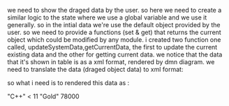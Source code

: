 <!-- first  -->

we need to show the draged data by the user.
so here we need to create a similar logic to the state where we use a global variable and we use it generally.
so in the intial data we're use the default object provided by the user.
so we need to provide a functions (set & get) that returns the current object which could be modified by any module.
i created two function one called, updateSystemData,getCurrentData, the first to update the current existing data and the other for getting current data.
we notice that the data that it's shown in table is as a xml format, rendered by dmn diagram.
we need to translate the data (draged object data) to xml format:

so what i need is to rendered this data as :

 <rule id="row-495762709-1">
        <inputEntry id="UnaryTests_1nxcsjr">
          <text>"C++"</text>
        </inputEntry>
        <inputEntry id="UnaryTests_1bvh60z">
          <text>&lt; 11</text>
        </inputEntry>
        <inputEntry id="UnaryTests_1r9yorj">
          <text>"Gold"</text>
        </inputEntry>
        <outputEntry id="LiteralExpression_1mtwzqz">
          <text>78000</text>
        </outputEntry>
      </rule>
